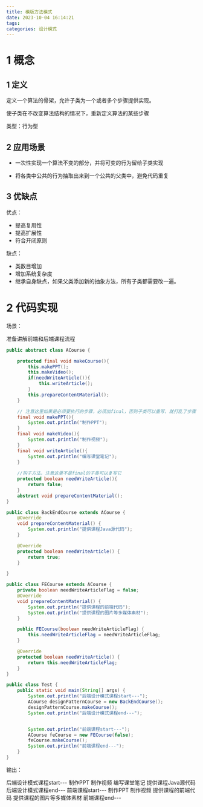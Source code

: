 ```yaml
---
title: 模版方法模式
date: 2023-10-04 16:14:21
tags:
categories: 设计模式
---
```


# **1 概念**

## **1 定义**

定义一个算法的骨架，允许子类为一个或者多个步骤提供实现。

使子类在不改变算法结构的情况下，重新定义算法的某些步骤

类型：行为型

## **2 应用场景**

- 一次性实现一个算法不变的部分，并将可变的行为留给子类实现

- 将各类中公共的行为抽取出来到一个公共的父类中，避免代码重复

## **3 优缺点**

优点：

- 提高复用性
- 提高扩展性
- 符合开闭原则

缺点：

- 类数目增加
- 增加系统复杂度
- 继承自身缺点，如果父类添加新的抽象方法，所有子类都需要改一遍。

# **2 代码实现**

场景：

准备讲解前端和后端课程流程

```java
public abstract class ACourse {

    protected final void makeCourse(){
        this.makePPT();
        this.makeVideo();
        if(needWriteArticle()){
            this.writeArticle();
        }
        this.prepareContentMaterial();
    }

    // 注意这里如果是必须要执行的步骤，必须加final，否则子类可以重写，就打乱了步骤
    final void makePPT(){
        System.out.println("制作PPT");
    }
    final void makeVideo(){
        System.out.println("制作视频");
    }
    final void writeArticle(){
        System.out.println("编写课堂笔记");
    }
    
    //钩子方法，注意这里不是final的子类可以复写它
    protected boolean needWriteArticle(){
        return false;
    }
    abstract void prepareContentMaterial();
}

```

```java
public class BackEndCourse extends ACourse {
    @Override
    void prepareContentMaterial() {
        System.out.println("提供课程Java源代码");
    }

    @Override
    protected boolean needWriteArticle() {
        return true;
    }

}
```

```java
public class FECourse extends ACourse {
    private boolean needWriteArticleFlag = false;
    @Override
    void prepareContentMaterial() {
        System.out.println("提供课程的前端代码");
        System.out.println("提供课程的图片等多媒体素材");
    }

    public FECourse(boolean needWriteArticleFlag) {
        this.needWriteArticleFlag = needWriteArticleFlag;
    }

    @Override
    protected boolean needWriteArticle() {
        return this.needWriteArticleFlag;
    }
}
```

```java
public class Test {
    public static void main(String[] args) {
        System.out.println("后端设计模式课程start---");
        ACourse designPatternCourse = new BackEndCourse();
        designPatternCourse.makeCourse();
        System.out.println("后端设计模式课程end---");


        System.out.println("前端课程start---");
        ACourse feCourse = new FECourse(false);
        feCourse.makeCourse();
        System.out.println("前端课程end---");
    }
}
```

输出：

后端设计模式课程start---
制作PPT
制作视频
编写课堂笔记
提供课程Java源代码
后端设计模式课程end---
前端课程start---
制作PPT
制作视频
提供课程的前端代码
提供课程的图片等多媒体素材
前端课程end---
